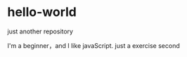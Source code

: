# hello-world
just another repository


I'm a beginner，and I like javaScript.
just a exercise
second
